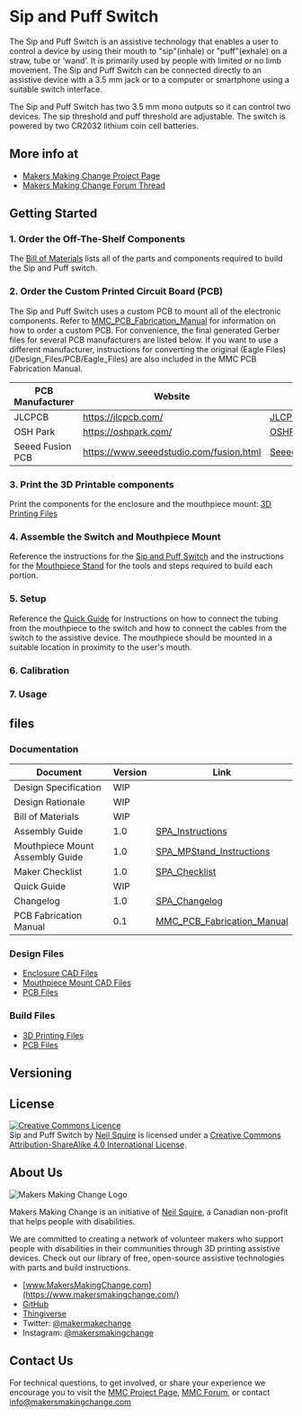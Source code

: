 # Sip and Puff Switch

The Sip and Puff Switch is an assistive technology that enables a user to control a device by using their mouth to "sip"(inhale) or "puff"(exhale) on a straw, tube or ‘wand’. It is primarily used by people with limited or no limb movement. The Sip and Puff Switch can be connected directly to an assistive device with a 3.5 mm jack or to a computer or smartphone using a suitable switch interface.

The Sip and Puff Switch has two 3.5 mm mono outputs so it can control two devices. The sip threshold and puff threshold are adjustable. The switch is powered by two CR2032 lithium coin cell batteries.

## More info at

- [Makers Making Change Project Page](https://www.makersmakingchange.com/project/sip-and-puff-switch/)
- [Makers Making Change Forum Thread](https://forum.makersmakingchange.com)


## Getting Started

### 1. Order the Off-The-Shelf Components
The [Bill of Materials](/Documentation/SPA_BOM.xlsx) lists all of the parts and components required to build the Sip and Puff switch.

### 2. Order the Custom Printed Circuit Board (PCB)
The Sip and Puff Switch uses a custom PCB to mount all of the electronic components. Refer to [MMC_PCB_Fabrication_Manual](\Documentation\PCB\MMC_PCB_Fabrication_Manual.pdf) for information on how to order a custom PCB. For convenience, the final generated Gerber files for several PCB manufacturers are listed below. If you want to use a different manufacturer, instructions for converting the original (Eagle Files)(/Design_Files/PCB/Eagle_Files) are also included in the MMC PCB Fabrication Manual.

| PCB Manufacturer                	| Website                                 	| Gerber Files                                                                                                        	|
|---------------------------------	|-----------------------------------------	|-------------------------------------------------------------------------------------------------------------	|
| JLCPCB                          	| https://jlcpcb.com/                     	| [JLCPCB_Sip_And_Puff_Analog_Switch.zip](\Build_Files\PCB\JLCPCB_Sip_And_Puff_Analog_Switch.zip)             	|
| OSH Park                        	| https://oshpark.com/                    	| [OSHPark_Sip_And_Puff_Analog_Switch.zip](\Build_Files\PCB\OSHPark_Sip_And_Puff_Analog_Switch.zip)           	|
| Seeed Fusion PCB                	| https://www.seeedstudio.com/fusion.html 	| [Seeed_Fusion_Sip_And_Puff_Analog_Switch.zip](\Build_Files\PCB\Seeed_Fusion_Sip_And_Puff_Analog_Switch.zip) 	|


### 3. Print the 3D Printable components

Print the components for the enclosure and the mouthpiece mount: [3D Printing Files](/Build_Files/3D_Printing/)

### 4. Assemble the Switch and Mouthpiece Mount

Reference the instructions for the [Sip and Puff Switch](/Documentation/SPA_Instructions_v1.0.pdf) and the instructions for the [Mouthpiece Stand](/Documentation/SPA_MPStand_Instructions_v1.0.pdf) for the tools and steps required to build each portion.

### 5. Setup
Reference the [Quick Guide](/Documentation/SPA_Quick_Guide_V1.0.pdf) for instructions on how to connect the tubing from the mouthpiece to the switch and how to connect the cables from the switch to the assistive device. The mouthpiece should be mounted in a suitable location in proximity to the user's mouth.

### 6. Calibration

### 7. Usage




## files

### Documentation
| Document                        	| Version 	| Link                                                                         	|
|---------------------------------	|---------	|------------------------------------------------------------------------------	|
| Design Specification            	| WIP     	|                                                                              	|
| Design Rationale                	| WIP     	|                                                                              	|
| Bill of Materials               	| WIP     	|                                                                              	|
| Assembly Guide                  	| 1.0     	| [SPA_Instructions](/Documentation/SPA_Instructions_v1.0.pdf)                 	|
| Mouthpiece Mount Assembly Guide 	| 1.0     	| [SPA_MPStand_Instructions](/Documentation/SPA_MPStand_Instructions_v1.0.pdf) 	|
| Maker Checklist                 	| 1.0     	| [SPA_Checklist](/Documentation/SPA_Checklist_v1.0.pdf)                       	|
| Quick Guide                     	| WIP     	|                                                                              	|
| Changelog                       	| 1.0     	| [SPA_Changelog](/Documentation/SPA_Changelog_v1.0.pdf)                       	|
| PCB Fabrication Manual          	| 0.1     	| [MMC_PCB_Fabrication_Manual](/Documentation/MMC_PCB_Fabrication_Manual.pdf)  	|

### Design Files
 - [Enclosure CAD Files](/Design_Files/CAD/Enclosure)
 - [Mouthpiece Mount CAD Files](/Design_Files/CAD/Mouthpiece_Mount)
 - [PCB Files](/Design_Files/PCB/Eagle_Files)

### Build Files
 - [3D Printing Files](/Build_Files/3D_Printing)
 - [PCB Files](/Build_Files/PCB/Gerber_Files)


## Versioning


## License
<a rel="license" href="http://creativecommons.org/licenses/by-sa/4.0/"><img alt="Creative Commons Licence" style="border-width:0" src="https://i.creativecommons.org/l/by-sa/4.0/88x31.png" /></a><br /><span xmlns:dct="http://purl.org/dc/terms/" property="dct:title">Sip and Puff Switch</span> by <a xmlns:cc="http://creativecommons.org/ns#" href="www.makersmakingchange.com" property="cc:attributionName" rel="cc:attributionURL">Neil Squire</a> is licensed under a <a rel="license" href="http://creativecommons.org/licenses/by-sa/4.0/">Creative Commons Attribution-ShareAlike 4.0 International License</a>.


## About Us

![Makers Making Change Logo](https://www.makersmakingchange.com/wp-content/uploads/logo/mmc_logo.svg)

Makers Making Change is an initiative of [Neil Squire](https://www.neilsquire.ca/), a Canadian non-profit that helps people with disabilities.

We are committed to creating a network of volunteer makers who support people with disabilities in their communities through 3D printing assistive devices. Check out our library of free, open-source assistive technologies with parts and build instructions.

 - [www.MakersMakingChange.com](https://www.makersmakingchange.com/)
 - [GitHub](https://github.com/makersmakingchange)
 - [Thingiverse](https://www.thingiverse.com/makersmakingchange/about)
 - Twitter: [@makermakechange](https://twitter.com/makermakechange)
 - Instagram: [@makersmakingchange](https://www.instagram.com/makersmakingchange)

## Contact Us

For technical questions, to get involved, or share your experience we encourage you to visit the [MMC Project Page]( https://www.makersmakingchange.com/project), [MMC Forum](https://forum.makersmakingchange.com), or contact info@makersmakingchange.com
